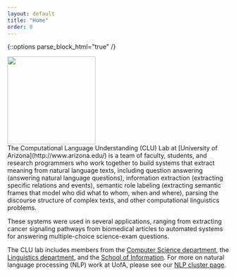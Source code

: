 ```yaml
---
layout: default
title: "Home"
order: 0
---
```


{::options parse_block_html="true" /}

<div class="row">
<div class="col-sm-4 d-flex justify-content-center align-items-center">
<image src="assets/images/clulab.png" width="200" />
</div>

<div class="col-sm-8">
The Computational Language Understanding (CLU) Lab at [University of Arizona](http://www.arizona.edu/) is a team of faculty, students, and research programmers who work together to build systems that extract meaning from natural language texts, including question answering (answering natural language questions), information extraction (extracting specific relations and events), semantic role labeling (extracting semantic frames that model who did what to whom, when and where), parsing the discourse structure of complex texts, and other computational linguistics problems.

These systems were used in several applications, ranging from extracting cancer signaling pathways from biomedical articles to automated systems for answering multiple-choice science-exam questions.

The CLU lab includes members from the [Computer Science department](http://cs.arizona.edu/), the [Linguistics department](http://linguistics.arizona.edu/), and the [School of Information](http://ischool.arizona.edu/). For more on natural language processing (NLP) work at UofA, please see our [NLP cluster page](http://nlp.arizona.edu/).
</div>
